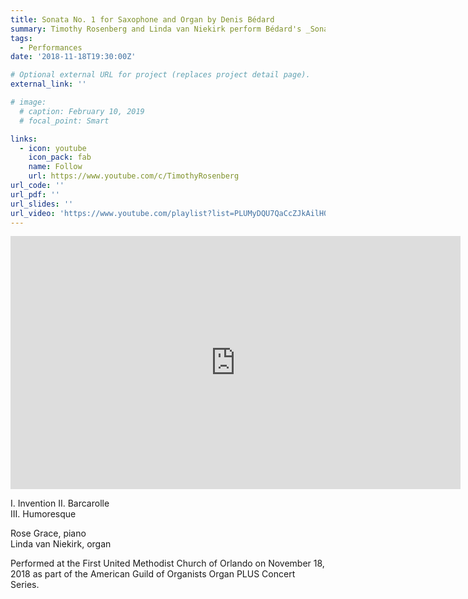 ```yaml
---
title: Sonata No. 1 for Saxophone and Organ by Denis Bédard
summary: Timothy Rosenberg and Linda van Niekirk perform Bédard's _Sonata No. 1_ for Saxophone and Organ.
tags:
  - Performances
date: '2018-11-18T19:30:00Z'

# Optional external URL for project (replaces project detail page).
external_link: ''

# image:
  # caption: February 10, 2019
  # focal_point: Smart

links:
  - icon: youtube
    icon_pack: fab
    name: Follow
    url: https://www.youtube.com/c/TimothyRosenberg
url_code: ''
url_pdf: ''
url_slides: ''
url_video: 'https://www.youtube.com/playlist?list=PLUMyDQU7QaCcZJkAilH0plYvKAtOdG8Qp'
---
```

<iframe width="720" height="405" src="https://www.youtube.com/embed/videoseries?list=PLUMyDQU7QaCcZJkAilH0plYvKAtOdG8Qp" title="YouTube video player" frameborder="0" allow="accelerometer; autoplay; clipboard-write; encrypted-media; gyroscope; picture-in-picture" allowfullscreen></iframe>

I. Invention
II. Barcarolle  
III. Humoresque

Rose Grace, piano  
Linda van Niekirk, organ

Performed at the First United Methodist Church of Orlando on November 18, 2018 as part of the American Guild of Organists Organ PLUS Concert Series.

